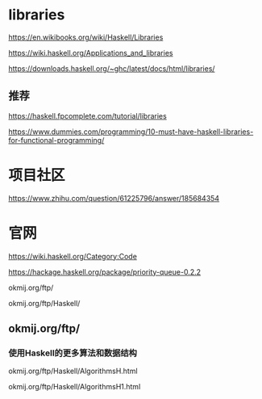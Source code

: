 


# libraries

https://en.wikibooks.org/wiki/Haskell/Libraries





https://wiki.haskell.org/Applications_and_libraries



https://downloads.haskell.org/~ghc/latest/docs/html/libraries/



## 推荐


https://haskell.fpcomplete.com/tutorial/libraries



https://www.dummies.com/programming/10-must-have-haskell-libraries-for-functional-programming/


























# 项目社区


https://www.zhihu.com/question/61225796/answer/185684354

























# 官网


https://wiki.haskell.org/Category:Code


https://hackage.haskell.org/package/priority-queue-0.2.2



okmij.org/ftp/


okmij.org/ftp/Haskell/










































## okmij.org/ftp/

###  使用Haskell的更多算法和数据结构
okmij.org/ftp/Haskell/AlgorithmsH.html

okmij.org/ftp/Haskell/AlgorithmsH1.html










































































































































































































































